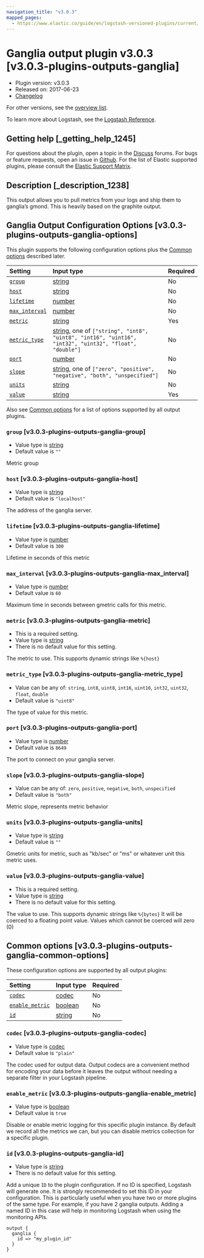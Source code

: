 ```yaml
---
navigation_title: "v3.0.3"
mapped_pages:
  - https://www.elastic.co/guide/en/logstash-versioned-plugins/current/v3.0.3-plugins-outputs-ganglia.html
---
```


# Ganglia output plugin v3.0.3 [v3.0.3-plugins-outputs-ganglia]

* Plugin version: v3.0.3
* Released on: 2017-06-23
* [Changelog](https://github.com/logstash-plugins/logstash-output-ganglia/blob/v3.0.3/CHANGELOG.md)

For other versions, see the [overview list](output-ganglia-index.md).

To learn more about Logstash, see the [Logstash Reference](https://www.elastic.co/guide/en/logstash/current/index.html).

## Getting help [_getting_help_1245]

For questions about the plugin, open a topic in the [Discuss](http://discuss.elastic.co) forums. For bugs or feature requests, open an issue in [Github](https://github.com/logstash-plugins/logstash-output-ganglia). For the list of Elastic supported plugins, please consult the [Elastic Support Matrix](https://www.elastic.co/support/matrix#matrix_logstash_plugins).

## Description [_description_1238]

This output allows you to pull metrics from your logs and ship them to ganglia’s gmond. This is heavily based on the graphite output.

## Ganglia Output Configuration Options [v3.0.3-plugins-outputs-ganglia-options]

This plugin supports the following configuration options plus the [Common options](v3-0-3-plugins-outputs-ganglia.md#v3.0.3-plugins-outputs-ganglia-common-options) described later.

| Setting | Input type | Required |
| :- | :- | :- |
| [`group`](v3-0-3-plugins-outputs-ganglia.md#v3.0.3-plugins-outputs-ganglia-group) | [string](/lsr/value-types.md#string) | No |
| [`host`](v3-0-3-plugins-outputs-ganglia.md#v3.0.3-plugins-outputs-ganglia-host) | [string](/lsr/value-types.md#string) | No |
| [`lifetime`](v3-0-3-plugins-outputs-ganglia.md#v3.0.3-plugins-outputs-ganglia-lifetime) | [number](/lsr/value-types.md#number) | No |
| [`max_interval`](v3-0-3-plugins-outputs-ganglia.md#v3.0.3-plugins-outputs-ganglia-max_interval) | [number](/lsr/value-types.md#number) | No |
| [`metric`](v3-0-3-plugins-outputs-ganglia.md#v3.0.3-plugins-outputs-ganglia-metric) | [string](/lsr/value-types.md#string) | Yes |
| [`metric_type`](v3-0-3-plugins-outputs-ganglia.md#v3.0.3-plugins-outputs-ganglia-metric_type) | [string](/lsr/value-types.md#string), one of `["string", "int8", "uint8", "int16", "uint16", "int32", "uint32", "float", "double"]` | No |
| [`port`](v3-0-3-plugins-outputs-ganglia.md#v3.0.3-plugins-outputs-ganglia-port) | [number](/lsr/value-types.md#number) | No |
| [`slope`](v3-0-3-plugins-outputs-ganglia.md#v3.0.3-plugins-outputs-ganglia-slope) | [string](/lsr/value-types.md#string), one of `["zero", "positive", "negative", "both", "unspecified"]` | No |
| [`units`](v3-0-3-plugins-outputs-ganglia.md#v3.0.3-plugins-outputs-ganglia-units) | [string](/lsr/value-types.md#string) | No |
| [`value`](v3-0-3-plugins-outputs-ganglia.md#v3.0.3-plugins-outputs-ganglia-value) | [string](/lsr/value-types.md#string) | Yes |

Also see [Common options](v3-0-3-plugins-outputs-ganglia.md#v3.0.3-plugins-outputs-ganglia-common-options) for a list of options supported by all output plugins.

### `group` [v3.0.3-plugins-outputs-ganglia-group]

* Value type is [string](/lsr/value-types.md#string)
* Default value is `""`

Metric group

### `host` [v3.0.3-plugins-outputs-ganglia-host]

* Value type is [string](/lsr/value-types.md#string)
* Default value is `"localhost"`

The address of the ganglia server.

### `lifetime` [v3.0.3-plugins-outputs-ganglia-lifetime]

* Value type is [number](/lsr/value-types.md#number)
* Default value is `300`

Lifetime in seconds of this metric

### `max_interval` [v3.0.3-plugins-outputs-ganglia-max_interval]

* Value type is [number](/lsr/value-types.md#number)
* Default value is `60`

Maximum time in seconds between gmetric calls for this metric.

### `metric` [v3.0.3-plugins-outputs-ganglia-metric]

* This is a required setting.
* Value type is [string](/lsr/value-types.md#string)
* There is no default value for this setting.

The metric to use. This supports dynamic strings like `%{host}`

### `metric_type` [v3.0.3-plugins-outputs-ganglia-metric_type]

* Value can be any of: `string`, `int8`, `uint8`, `int16`, `uint16`, `int32`, `uint32`, `float`, `double`
* Default value is `"uint8"`

The type of value for this metric.

### `port` [v3.0.3-plugins-outputs-ganglia-port]

* Value type is [number](/lsr/value-types.md#number)
* Default value is `8649`

The port to connect on your ganglia server.

### `slope` [v3.0.3-plugins-outputs-ganglia-slope]

* Value can be any of: `zero`, `positive`, `negative`, `both`, `unspecified`
* Default value is `"both"`

Metric slope, represents metric behavior

### `units` [v3.0.3-plugins-outputs-ganglia-units]

* Value type is [string](/lsr/value-types.md#string)
* Default value is `""`

Gmetric units for metric, such as "kb/sec" or "ms" or whatever unit this metric uses.

### `value` [v3.0.3-plugins-outputs-ganglia-value]

* This is a required setting.
* Value type is [string](/lsr/value-types.md#string)
* There is no default value for this setting.

The value to use. This supports dynamic strings like `%{bytes}` It will be coerced to a floating point value. Values which cannot be coerced will zero (0)

## Common options [v3.0.3-plugins-outputs-ganglia-common-options]

These configuration options are supported by all output plugins:

| Setting | Input type | Required |
| :- | :- | :- |
| [`codec`](v3-0-3-plugins-outputs-ganglia.md#v3.0.3-plugins-outputs-ganglia-codec) | [codec](/lsr/value-types.md#codec) | No |
| [`enable_metric`](v3-0-3-plugins-outputs-ganglia.md#v3.0.3-plugins-outputs-ganglia-enable_metric) | [boolean](/lsr/value-types.md#boolean) | No |
| [`id`](v3-0-3-plugins-outputs-ganglia.md#v3.0.3-plugins-outputs-ganglia-id) | [string](/lsr/value-types.md#string) | No |

### `codec` [v3.0.3-plugins-outputs-ganglia-codec]

* Value type is [codec](/lsr/value-types.md#codec)
* Default value is `"plain"`

The codec used for output data. Output codecs are a convenient method for encoding your data before it leaves the output without needing a separate filter in your Logstash pipeline.

### `enable_metric` [v3.0.3-plugins-outputs-ganglia-enable_metric]

* Value type is [boolean](/lsr/value-types.md#boolean)
* Default value is `true`

Disable or enable metric logging for this specific plugin instance. By default we record all the metrics we can, but you can disable metrics collection for a specific plugin.

### `id` [v3.0.3-plugins-outputs-ganglia-id]

* Value type is [string](/lsr/value-types.md#string)
* There is no default value for this setting.

Add a unique `ID` to the plugin configuration. If no ID is specified, Logstash will generate one. It is strongly recommended to set this ID in your configuration. This is particularly useful when you have two or more plugins of the same type. For example, if you have 2 ganglia outputs. Adding a named ID in this case will help in monitoring Logstash when using the monitoring APIs.

```
output {
  ganglia {
    id => "my_plugin_id"
  }
}
```
